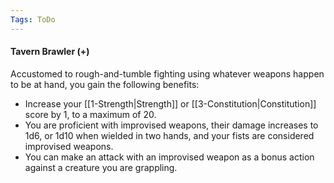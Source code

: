 ```yaml
---
Tags: ToDo
---
```


#### Tavern Brawler (+)

Accustomed to rough-and-tumble fighting using whatever weapons happen to be at hand, you gain the following benefits:

-   Increase your [[1-Strength|Strength]] or [[3-Constitution|Constitution]] score by 1, to a maximum of 20.
-   You are proficient with improvised weapons, their damage increases to 1d6, or 1d10 when wielded in two hands, and your fists are considered improvised weapons.
-   You can make an attack with an improvised weapon as a bonus action against a creature you are grappling.